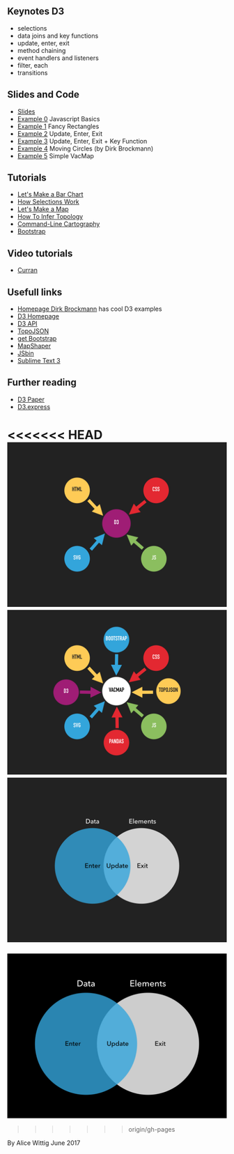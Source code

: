 ## Keynotes D3

* selections
* data joins and key functions
* update, enter, exit
* method chaining
* event handlers and listeners
* filter, each
* transitions

## Slides and Code

* [Slides](https://github.com/AliceWi/IntroToD3/tree/gh-pages/presentation)
* [Example 0](https://github.com/AliceWi/IntroToD3/tree/gh-pages/jsintro) Javascript Basics
* [Example 1](https://github.com/AliceWi/IntroToD3/tree/gh-pages/fancyRectangles) Fancy Rectangles
* [Example 2](https://github.com/AliceWi/IntroToD3/tree/gh-pages/d3Pattern) Update, Enter, Exit
* [Example 3](https://github.com/AliceWi/IntroToD3/tree/gh-pages/d3Pattern) Update, Enter, Exit + Key Function
* [Example 4](https://github.com/AliceWi/IntroToD3/tree/gh-pages/movingCircles) Moving Circles (by Dirk Brockmann)
* [Example 5](https://github.com/AliceWi/IntroToD3/tree/gh-pages/simpleVacMap) Simple VacMap

## Tutorials

* [Let's Make a Bar Chart](https://bost.ocks.org/mike/bar/)
* [How Selections Work](https://bost.ocks.org/mike/selection/)
* [Let's Make a Map](https://bost.ocks.org/mike/map/)
* [How To Infer Topology](https://bost.ocks.org/mike/topology/)
* [Command-Line Cartography](https://medium.com/@mbostock/command-line-cartography-part-1-897aa8f8ca2c)
* [Bootstrap](https://www.w3schools.com/bootstrap/)

## Video tutorials

* [Curran](https://www.youtube.com/watch?v=8jvoTV54nXw)

## Usefull links

* [Homepage Dirk Brockmann](http://rocs.hu-berlin.de/) has cool D3 examples
* [D3 Homepage](www.d3js.org)
* [D3 API](https://github.com/d3/d3/blob/master/API.md)
* [TopoJSON](https://github.com/topojson/topojson)
* [get Bootstrap](getbootstrap.com/)
* [MapShaper](mapshaper.org/)
* [JSbin](https://jsbin.com/)
* [Sublime Text 3](https://www.sublimetext.com/)

## Further reading

* [D3 Paper](vis.stanford.edu/papers/d3)
* [D3.express](https://medium.com/@mbostock/a-better-way-to-code-2b1d2876a3a0)

<<<<<<< HEAD
![](importantSlides/d3bubbles.jpeg)
![](importantSlides/vacmapbubbles.jpeg)
![](importantSlides/datajoin.jpeg)
=======
![](datajoin.jpeg)

>>>>>>> origin/gh-pages

By Alice Wittig June 2017
